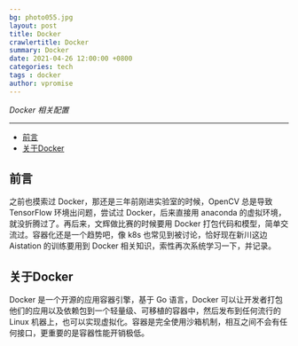 ```yaml
---
bg: photo055.jpg
layout: post
title: Docker 
crawlertitle: Docker
summary: Docker
date: 2021-04-26 12:00:00 +0800
categories: tech
tags : docker
author: vpromise
---
```


*Docker 相关配置*

---

- [前言](#前言)
- [关于Docker](#关于docker)

## 前言

之前也摸索过 Docker，那还是三年前刚进实验室的时候，OpenCV 总是导致 TensorFlow 环境出问题，尝试过 Docker，后来直接用 anaconda 的虚拟环境，就没折腾过了。再后来，文辉做比赛的时候要用 Docker 打包代码和模型，简单交流过。容器化还是一个趋势吧，像 k8s 也常见到被讨论，恰好现在新川这边 Aistation 的训练要用到 Docker 相关知识，索性再次系统学习一下，并记录。

## 关于Docker

Docker 是一个开源的应用容器引擎，基于 Go 语言，Docker 可以让开发者打包他们的应用以及依赖包到一个轻量级、可移植的容器中，然后发布到任何流行的 Linux 机器上，也可以实现虚拟化。容器是完全使用沙箱机制，相互之间不会有任何接口，更重要的是容器性能开销极低。